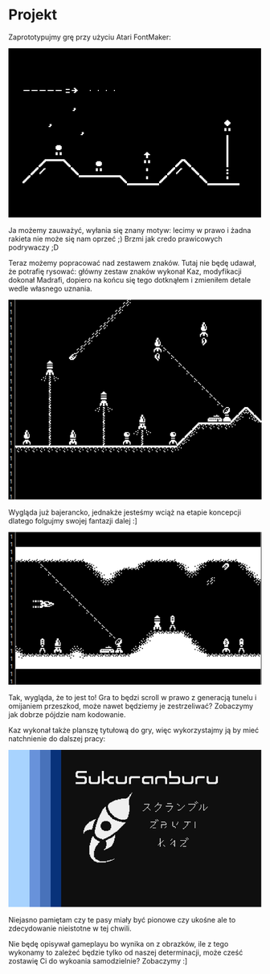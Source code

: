 # Projekt

Zaprototypujmy grę przy użyciu Atari FontMaker:

![proto_00.png](gfx/proto_00.png)

Ja możemy zauważyć, wyłania się znany motyw: lecimy w prawo i żadna rakieta nie może się nam oprzeć ;) Brzmi jak credo prawicowych podrywaczy ;D

Teraz możemy popracować nad zestawem znaków. Tutaj nie będę udawał, że potrafię rysować: główny zestaw znaków wykonał Kaz, modyfikacji dokonał Madrafi, dopiero na końcu się tego dotknąłem i zmieniłem detale wedle własnego uznania.

![proto_01.png](gfx/proto_01.png)

Wygląda już bajerancko, jednakże jesteśmy wciąż na etapie koncepcji dlatego folgujmy swojej fantazji dalej :]

![proto_02.png](gfx/proto_02.png)

Tak, wygląda, że to jest to! Gra to będzi scroll w prawo z generacją tunelu i omijaniem przeszkod, może nawet będziemy je zestrzeliwać? Zobaczymy jak dobrze pójdzie nam kodowanie.

Kaz wykonał także planszę tytułową do gry, więc wykorzystajmy ją by mieć natchnienie do dalszej pracy:

![proto_03.jpg](gfx/proto_03.jpg)

Niejasno pamiętam czy te pasy miały być pionowe czy ukośne ale to zdecydowanie nieistotne w tej chwili.

Nie będę opisywał gameplayu bo wynika on z obrazków, ile z tego wykonamy to zależeć będzie tylko od naszej determinacji, może cześć zostawię Ci do wykoania samodzielnie? Zobaczymy :]